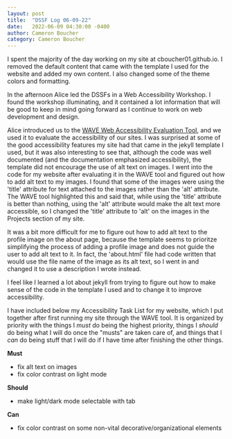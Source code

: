 ```yaml
---
layout: post
title:  "DSSF Log 06-09-22"
date:   2022-06-09 04:30:00 -0400
author: Cameron Boucher
category: Cameron Boucher
---
```


I spent the majority of the day working on my site at cboucher01.github.io. I removed the default content that came with the template I used for the website and added my own content. I also changed some of the theme colors and formatting.

In the afternoon Alice led the DSSFs in a Web Accessibility Workshop. I found the workshop illuminating, and it contained a lot information that will be good to keep in mind going forward as I continue to work on web development and design. 

Alice introduced us to the [WAVE Web Accessibility Evaluation Tool](https://wave.webaim.org/), and we used it to evaluate the accessibility of our sites. I was surprised at some of the good accessibility features my site had that came in the jekyll template I used, but it was also interesting to see that, although the code was well documented (and the documentation emphasized accessibility), the template did not encourage the use of alt text on images. I went into the code for my website after evaluating it in the WAVE tool and figured out how to add alt text to my images. I found that some of the images were using the 'title' attribute for text attached to the images rather than the 'alt' attribute. The WAVE tool highlighted this and said that, while using the 'title' attribute is better than nothing, using the 'alt' attribute would make the alt text more accessible, so I changed the 'title' attribute to 'alt' on the images in the Projects section of my site. 

It was a bit more difficult for me to figure out how to add alt text to the profile image on the about page, because the template seems to prioritze simplifying the process of adding a profile image and does not guide the user to add alt text to it. In fact, the 'about.html' file had code written that would use the file name of the image as its alt text, so I went in and changed it to use a description I wrote instead.

I feel like I learned a lot about jekyll from trying to figure out how to make sense of the code in the template I used and to change it to improve accessibility.

I have included below my Accessibility Task List for my website, which I put together after first running my site through the WAVE tool. It is organized by priority with the things I *must* do being the highest priority, things I *should* do being what I will do once the "musts" are taken care of, and things that I *can* do being stuff that I will do if I have time after finishing the other things.

**Must**
- fix alt text on images
- fix color contrast on light mode

**Should**
- make light/dark mode selectable with tab

**Can**
- fix color contrast on some non-vital decorative/organizational elements